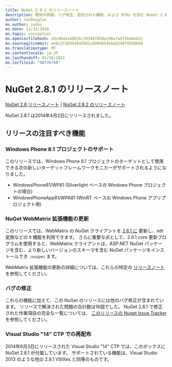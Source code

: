 ```yaml
---
title: NuGet 2.8.1 のリリースノート
description: 既知の問題、バグ修正、追加された機能、および DCRs を含む NuGet 2.8.1 のリリースノート。
author: JonDouglas
ms.author: jodou
ms.date: 11/11/2016
ms.topic: conceptual
ms.openlocfilehash: 4dcd8ab140026c39345f850ac00a7a5f26a0e62c
ms.sourcegitcommit: ee6c3f203648a5561c809db54ebeb1d0f0598b68
ms.translationtype: MT
ms.contentlocale: ja-JP
ms.lasthandoff: 01/26/2021
ms.locfileid: "98776768"
---
```

# <a name="nuget-281-release-notes"></a>NuGet 2.8.1 のリリースノート

[NuGet 2.8 リリースノート](../release-notes/nuget-2.8.md)  | [NuGet 2.8.2 のリリースノート](../release-notes/nuget-2.8.2.md)

NuGet 2.8.1 は2014年4月2日にリリースされました。

## <a name="notable-features-in-the-release"></a>リリースの注目すべき機能

### <a name="support-for-windows-phone-81-projects"></a>Windows Phone 8.1 プロジェクトのサポート
このリリースでは、Windows Phone 8.1 プロジェクトのターゲットとして使用できる次の新しいターゲットフレームワークモニカーがサポートされるようになりました。

* WindowsPhone81/WP81 (Silverlight ベースの Windows Phone プロジェクトの場合)
* WindowsPhoneApp81/WPA81 (WinRT ベースの Windows Phone アプリプロジェクト用)

### <a name="update-of-the-nuget-webmatrix-extension"></a>NuGet WebMatrix 拡張機能の更新
このリリースでは、WebMatrix の NuGet クライアントを [2.6.1 に](https://www.nuget.org/packages/Nuget.Core/2.6.1) 更新し、xdt 変換などの it 機能を利用できます。 さらに重要な点として、2.6.1 core 更新プログラムを使用すると、WebMatrix クライアントは、ASP.NET NuGet パッケージを含む、より新しいバージョンのスキーマを含む NuGet パッケージをインストールでき `.nuspec` ます。

WebMatrix 拡張機能の更新の詳細については、これらの特定の [リリースノート](../release-notes/nuget-2.6.1-for-WebMatrix.md)を参照してください。

### <a name="bug-fixes"></a>バグの修正
これらの機能に加えて、この NuGet のリリースには他のバグ修正が含まれています。 リリースで解決された問題の合計数は16個でした。 NuGet 2.8.1 で修正された作業項目の完全な一覧については、 [このリリースの Nuget Issue Tracker](https://nuget.codeplex.com/workitem/list/advanced?keyword=&status=All&type=All&priority=All&release=NuGet%202.8.1&assignedTo=All&component=All&sortField=LastUpdatedDate&sortDirection=Descending&page=0&reasonClosed=All)を参照してください。

### <a name="reshipping-with-visual-studio-14-ctp"></a>Visual Studio "14" CTP での再配布
2014年6月3日にリリースされた Visual Studio "14" CTP では、このボックスに NuGet 2.8.1 が付属しています。 サポートされている機能は、Visual Studio 2013 のような他の 2.8.1 VSIXes と同等のものです。
